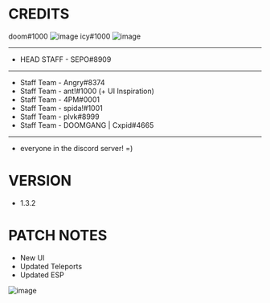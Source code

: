 # CREDITS
doom#1000 ![image](https://cdn.discordapp.com/attachments/973860716413083690/988308262996815872/devver.png)
icy#1000 ![image](https://cdn.discordapp.com/attachments/973860716413083690/988308262996815872/devver.png)

- ------------------------------
- HEAD STAFF - SEPO#8909
--------------------------------
- Staff Team - Angry#8374
- Staff Team - ant!#1000 (+ UI Inspiration)
- Staff Team - 4PM#0001
- Staff Team - spida!#1001
- Staff Team - plvk#8999
- Staff Team - DOOMGANG | Cxpid#4665 

--------------------------------

+ everyone in the discord server! =)

# VERSION
- 1.3.2

# PATCH NOTES
- New UI
- Updated Teleports
- Updated ESP

![image](https://media.discordapp.net/attachments/973860716413083690/988310000562741248/rounded.png)
